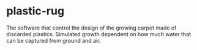 # plastic-rug
The software that control the design of the growing carpet made of discarded plastics. Simulated growth dependent on how much water that can be captured from ground and air. 
